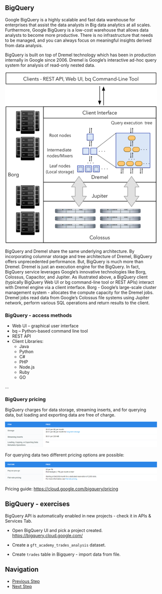 ## BigQuery

Google BigQuery is a highly scalable and fast data warehouse for enterprises that assist the data analysts in Big data analytics at all scales. Furthermore, Google BigQuery is a low-cost warehouse that allows data analysts to become more productive. There is no infrastructure that needs to be managed, and you can always focus on meaningful insights derived from data analysis.

BigQuery is built on top of Dremel technology which has been in production internally in Google since 2006. Dremel is Google’s interactive ad-hoc query system for analysis of read-only nested data.

![BQArchitecture](https://github.com/gft-academy-pl/gcp-data-analysis-with-bigquery/blob/master/assets/bigquery-architecture.png)

BigQuery and Dremel share the same underlying architecture. By incorporating columnar storage and tree architecture of Dremel, BigQuery offers unprecedented performance. But, BigQuery is much more than Dremel. Dremel is just an execution engine for the BigQuery. In fact, BigQuery service leverages Google’s innovative technologies like Borg, Colossus, Capacitor, and Jupiter. As illustrated above, a BigQuery client (typically BigQuery Web UI or bg command-line tool or REST APIs) interact with Dremel engine via a client interface. Borg - Google’s large-scale cluster management system - allocates the compute capacity for the Dremel jobs. Dremel jobs read data from Google’s Colossus file systems using Jupiter network, perform various SQL operations and return results to the client.


### BigQuery - access methods
* Web UI – graphical user interface
* bq – Python-based command line tool
* REST API
* Client Libraries:
  * Java
  * Python
  * C#
  * PHP
  * Node.js
  * Ruby
  * GO

...

### BigQuery pricing
BigQuery charges for data storage, streaming inserts, and for querying data, but loading and exporting data are free of charge.

![PricingStorage](https://github.com/gft-academy-pl/gcp-data-analysis-with-bigquery/blob/master/assets/pricing%20-%20storage.png)

For querying data two different pricing options are possible:

![PricingQuery](https://github.com/gft-academy-pl/gcp-data-analysis-with-bigquery/blob/master/assets/pricing%20-%20query.png)

Pricing guide: https://cloud.google.com/bigquery/pricing


## BigQuery - exercises
BigQuery API is automatically enabled in new projects - check it in APIs & Services Tab. 

* Open BigQuery UI and pick a project created.
  https://bigquery.cloud.google.com/
    
* Create a `gft_academy_trades_analysis` dataset.
* Create `trades` table in Bigquery - import data from file.



## Navigation

- [Previous Step](./01-storage.md)
- [Next Step](./03-data-studio.md)
